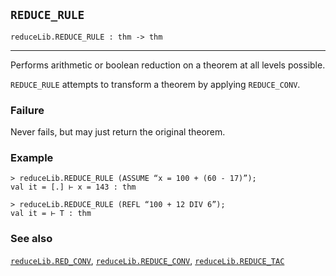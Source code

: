 ## `REDUCE_RULE`

``` hol4
reduceLib.REDUCE_RULE : thm -> thm
```

------------------------------------------------------------------------

Performs arithmetic or boolean reduction on a theorem at all levels
possible.

`REDUCE_RULE` attempts to transform a theorem by applying `REDUCE_CONV`.

### Failure

Never fails, but may just return the original theorem.

### Example

``` hol4
> reduceLib.REDUCE_RULE (ASSUME “x = 100 + (60 - 17)”);
val it = [.] ⊢ x = 143 : thm

> reduceLib.REDUCE_RULE (REFL “100 + 12 DIV 6”);
val it = ⊢ T : thm
```

### See also

[`reduceLib.RED_CONV`](#reduceLib.RED_CONV),
[`reduceLib.REDUCE_CONV`](#reduceLib.REDUCE_CONV),
[`reduceLib.REDUCE_TAC`](#reduceLib.REDUCE_TAC)
